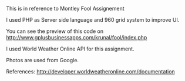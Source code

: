 This is in reference to Montley Fool Assignement

I used PHP as Server side language and 960 grid system to improve UI.

You can see the preview of this code on http://www.gplusbusinessapps.com/krunal/fool/index.php

I used World Weather Online API for this assignment.

Photos are used from Google.

References: http://developer.worldweatheronline.com/documentation
